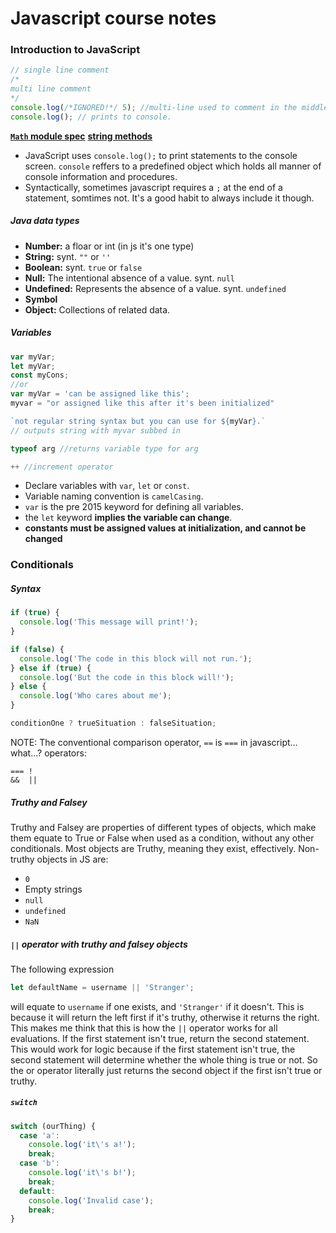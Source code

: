 # Javascript course notes

### Introduction to JavaScript

```javascript
// single line comment
/* 
multi line comment
*/
console.log(/*IGNORED!*/ 5); //multi-line used to comment in the middle of code
console.log(); // prints to console.
```
[**`Math` module spec**](https://developer.mozilla.org/en-US/docs/Web/JavaScript/Reference/Global_Objects/Math)
[**string methods**](https://developer.mozilla.org/en-US/docs/Web/JavaScript/Reference/Global_Objects/String/prototype)

- JavaScript uses `console.log();` to print statements to the console screen. `console` reffers to a predefined object which holds all manner of console information and procedures.
- Syntactically, sometimes javascript requires a `;` at the end of a statement, somtimes not. It's a good habit to always include it though.

##### Java data types

- **Number:** a floar or int (in js it's one type)
- **String:** synt. `""` or `''`
- **Boolean:** synt. `true` or `false` 
- **Null:** The intentional absence of a value. synt. `null`
- **Undefined:** Represents the absence of a value. synt. `undefined`
- **Symbol**
- **Object:** Collections of related data.

##### Variables

```javascript
var myVar;
let myVar;
const myCons;
//or
var myVar = 'can be assigned like this';
myvar = "or assigned like this after it's been initialized"

`not regular string syntax but you can use for ${myVar}.` 
// outputs string with myvar subbed in

typeof arg //returns variable type for arg

++ //increment operator
```


- Declare variables with `var`, `let` or `const`.
- Variable naming convention is `camelCasing`.
- `var` is the pre 2015 keyword for defining all variables.
- the `let` keyword **implies the variable can change**. 
- **constants must be assigned values at initialization, and cannot be changed**

### Conditionals

##### Syntax
```javascript
if (true) {
  console.log('This message will print!'); 
} 
```
```javascript
if (false) {
  console.log('The code in this block will not run.');
} else if (true) {
  console.log('But the code in this block will!');
} else {
  console.log('Who cares about me');
}
```
```javascript
conditionOne ? trueSituation : falseSituation;
```
NOTE: The conventional comparison operator, `==` is `===` in javascript... what...?
operators:
```
=== !
&&  ||
```

##### Truthy and Falsey
Truthy and Falsey are properties of different types of objects, which make them equate to True or False when used as a condition, without any other conditionals. Most objects are Truthy, meaning they exist, effectively. Non-truthy objects in JS are:

- `0`
- Empty strings
- `null` 
- `undefined`
- `NaN`

##### `||` operator with *truthy* and *falsey* objects

The following expression
```javascript
let defaultName = username || 'Stranger';
```
will equate to `username` if one exists, and `'Stranger'` if it doesn't. This is because it will return the left first if it's truthy, otherwise it returns the right. This makes me think that this is how the `||` operator works for all evaluations. If the first statement isn't true, return the second statement. This would work for logic because if the first statement isn't true, the second statement will determine whether the whole thing is true or not. So the or operator literally just returns the second object if the first isn't true or truthy.

##### `switch`
```javascript
switch (ourThing) {
  case 'a':
    console.log('it\'s a!');
    break;
  case 'b':
    console.log('it\'s b!');
    break;
  default:
    console.log('Invalid case');
    break;
}
```
